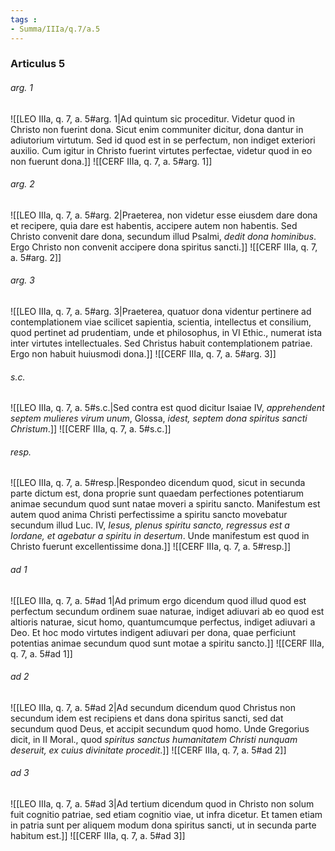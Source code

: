 ```yaml
---
tags : 
- Summa/IIIa/q.7/a.5
---
```


### Articulus 5

###### arg. 1
![[LEO IIIa, q. 7, a. 5#arg. 1|Ad quintum sic proceditur. Videtur quod in Christo non fuerint dona. Sicut enim communiter dicitur, dona dantur in adiutorium virtutum. Sed id quod est in se perfectum, non indiget exteriori auxilio. Cum igitur in Christo fuerint virtutes perfectae, videtur quod in eo non fuerunt dona.]]
![[CERF IIIa, q. 7, a. 5#arg. 1]]

###### arg. 2
![[LEO IIIa, q. 7, a. 5#arg. 2|Praeterea, non videtur esse eiusdem dare dona et recipere, quia dare est habentis, accipere autem non habentis. Sed Christo convenit dare dona, secundum illud Psalmi, *dedit dona hominibus*. Ergo Christo non convenit accipere dona spiritus sancti.]]
![[CERF IIIa, q. 7, a. 5#arg. 2]]

###### arg. 3
![[LEO IIIa, q. 7, a. 5#arg. 3|Praeterea, quatuor dona videntur pertinere ad contemplationem viae scilicet sapientia, scientia, intellectus et consilium, quod pertinet ad prudentiam, unde et philosophus, in VI Ethic., numerat ista inter virtutes intellectuales. Sed Christus habuit contemplationem patriae. Ergo non habuit huiusmodi dona.]]
![[CERF IIIa, q. 7, a. 5#arg. 3]]

###### s.c.
![[LEO IIIa, q. 7, a. 5#s.c.|Sed contra est quod dicitur Isaiae IV, *apprehendent septem mulieres virum unum*, Glossa, *idest, septem dona spiritus sancti Christum*.]]
![[CERF IIIa, q. 7, a. 5#s.c.]]

###### resp.
![[LEO IIIa, q. 7, a. 5#resp.|Respondeo dicendum quod, sicut in secunda parte dictum est, dona proprie sunt quaedam perfectiones potentiarum animae secundum quod sunt natae moveri a spiritu sancto. Manifestum est autem quod anima Christi perfectissime a spiritu sancto movebatur secundum illud Luc. IV, *Iesus, plenus spiritu sancto, regressus est a Iordane, et agebatur a spiritu in desertum*. Unde manifestum est quod in Christo fuerunt excellentissime dona.]]
![[CERF IIIa, q. 7, a. 5#resp.]]

###### ad 1
![[LEO IIIa, q. 7, a. 5#ad 1|Ad primum ergo dicendum quod illud quod est perfectum secundum ordinem suae naturae, indiget adiuvari ab eo quod est altioris naturae, sicut homo, quantumcumque perfectus, indiget adiuvari a Deo. Et hoc modo virtutes indigent adiuvari per dona, quae perficiunt potentias animae secundum quod sunt motae a spiritu sancto.]]
![[CERF IIIa, q. 7, a. 5#ad 1]]

###### ad 2
![[LEO IIIa, q. 7, a. 5#ad 2|Ad secundum dicendum quod Christus non secundum idem est recipiens et dans dona spiritus sancti, sed dat secundum quod Deus, et accipit secundum quod homo. Unde Gregorius dicit, in II Moral., quod *spiritus sanctus humanitatem Christi nunquam deseruit, ex cuius divinitate procedit*.]]
![[CERF IIIa, q. 7, a. 5#ad 2]]

###### ad 3
![[LEO IIIa, q. 7, a. 5#ad 3|Ad tertium dicendum quod in Christo non solum fuit cognitio patriae, sed etiam cognitio viae, ut infra dicetur. Et tamen etiam in patria sunt per aliquem modum dona spiritus sancti, ut in secunda parte habitum est.]]
![[CERF IIIa, q. 7, a. 5#ad 3]]

